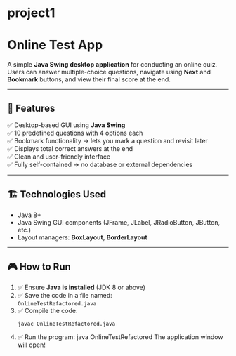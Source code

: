 # project1
# Online Test App

A simple **Java Swing desktop application** for conducting an online quiz.  
Users can answer multiple-choice questions, navigate using **Next** and **Bookmark** buttons, and view their final score at the end.

---

## 🚀 Features

✅ Desktop-based GUI using **Java Swing**  
✅ 10 predefined questions with 4 options each  
✅ Bookmark functionality → lets you mark a question and revisit later  
✅ Displays total correct answers at the end  
✅ Clean and user-friendly interface  
✅ Fully self-contained → no database or external dependencies

---

## 🏗️ **Technologies Used**

- Java 8+
- Java Swing GUI components (JFrame, JLabel, JRadioButton, JButton, etc.)
- Layout managers: **BoxLayout**, **BorderLayout**

---

## 🎮 **How to Run**

1. ✅ Ensure **Java is installed** (JDK 8 or above)
2. ✅ Save the code in a file named:  
   `OnlineTestRefactored.java`
3. ✅ Compile the code:
   ```bash
   javac OnlineTestRefactored.java


4. ✅ Run the program:
      java OnlineTestRefactored
The application window will open!
